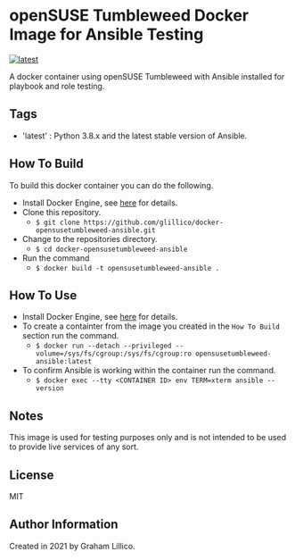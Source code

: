 # openSUSE Tumbleweed Docker Image for Ansible Testing

[![latest](https://github.com/glillico/docker-opensusetumbleweed-ansible/workflows/latest/badge.svg)](https://github.com/glillico/docker-opensusetumbleweed-ansible/actions?query=workflow%3Alatest)

A docker container using openSUSE Tumbleweed with Ansible installed for playbook and role testing.

## Tags

  - 'latest'  : Python 3.8.x and the latest stable version of Ansible.

## How To Build

To build this docker container you can do the following.

  - Install Docker Engine, see [here](https://docs.docker.com/engine/install/) for details.
  - Clone this repository.
    - `$ git clone https://github.com/glillico/docker-opensusetumbleweed-ansible.git`
  - Change to the repositories directory.
    - `$ cd docker-opensusetumbleweed-ansible`
  - Run the command
    - `$ docker build -t opensusetumbleweed-ansible .`

## How To Use

  - Install Docker Engine, see [here](https://docs.docker.com/engine/install/) for details.
  - To create a containter from the image you created in the `How To Build` section run the command.
    - `$ docker run --detach --privileged --volume=/sys/fs/cgroup:/sys/fs/cgroup:ro opensusetumbleweed-ansible:latest`
  - To confirm Ansible is working within the container run the command.
    - `$ docker exec --tty <CONTAINER ID> env TERM=xterm ansible --version`

## Notes

This image is used for testing purposes only and is not intended to be used to provide live services of any sort.

## License

MIT

## Author Information

Created in 2021 by Graham Lillico.
